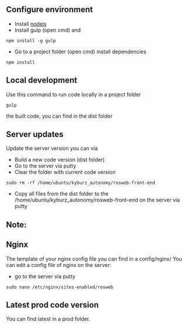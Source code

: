## Configure environment

* Install [nodejs](https://nodejs.org/en/download/)
* Install gulp (open cmd) and

```
npm install -g gulp
```

* Go to a project folder (open cmd) install dependencies

```
npm install
```

## Local development

Use this command to run code locally in a project folder

```
gulp
```

the built code, you can find in the dist folder

## Server updates

Update the server version you can via

* Build a new code version (dist folder)
* Go to the server via putty
* Clear the folder with current code version

```
sudo rm -rf /home/ubuntu/kyburz_autonomy/rosweb-front-end
```

* Copy all files from the dist folder to the /home/ubuntu/kyburz_autonomy/rosweb-front-end on the server via putty

## Note:

## Nginx
The template of your nginx config file you can find in a config/nginx/
You can edit a config file of nginx on the server:

* go to the server via putty

```
sudo nano /etc/nginx/sites-enabled/rosweb
```

## Latest prod code version

You can find latest in a prod folder.
